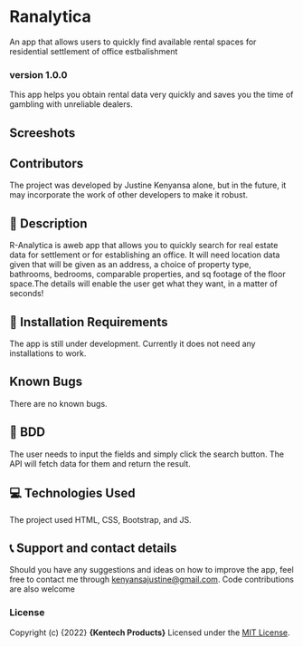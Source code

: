 # Ranalytica
An app that allows users to quickly find available rental spaces for residential settlement of office estbalishment
### version 1.0.0
This app helps you obtain rental data very quickly and saves you the time of gambling with unreliable dealers.
## Screeshots
<!-- ![Description part of the web-app](web-app_1.png)
![Pictorial for the Generator](web-app_2.png) -->
## Contributors
The project was developed by Justine Kenyansa alone, but in the future, it may incorporate the work of other developers to make it robust.
## :flashlight: Description
R-Analytica is aweb app that allows you to quickly search for real estate data for settlement or for establishing an office. It will need location data given that will be given as an address, a choice of property type, bathrooms, bedrooms, comparable properties, and sq footage of the floor space.The details will enable the user get what they want, in a matter of seconds!
## :pushpin: Installation Requirements
The app is still under development. Currently it does not need any installations to work.
## Known Bugs
There are no known bugs.
## :pushpin: BDD
The user needs to input the fields and simply click the search button. The API will fetch data for them and return the result.
## :computer: Technologies Used
 The project used HTML, CSS, Bootstrap, and JS. 
 ## :telephone_receiver: Support and contact details
Should you have any suggestions and ideas on how to improve the app, feel free to contact me through kenyansajustine@gmail.com.
Code contributions are also welcome
### License
Copyright (c) {2022} **{Kentech Products}**
Licensed under the [MIT License](LICENSE).
